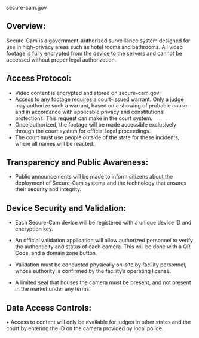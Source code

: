 secure-cam.gov

## Overview:

Secure-Cam is a government-authorized surveillance system designed for use in high-privacy areas such as hotel rooms and bathrooms. All video footage is fully encrypted from the device to the servers and cannot be accessed without proper legal authorization.

## Access Protocol:

- Video content is encrypted and stored on secure-cam.gov
- Access to any footage requires a court-issued warrant. Only a judge may authorize such a warrant, based on a showing of probable cause and in accordance with applicable privacy and constitutional protections. This request can make in the court system.
- Once authorized, the footage will be made accessible exclusively through the court system for official legal proceedings.
- The court must use people outside of the state for these incidents, where all names will be reacted.

## Transparency and Public Awareness:

- Public announcements will be made to inform citizens about the deployment of Secure-Cam systems and the technology that ensures their security and integrity.

## Device Security and Validation:

- Each Secure-Cam device will be registered with a unique device ID and encryption key.

- An official validation application will allow authorized personnel to verify the authenticity and status of each camera. This will be done with a QR Code, and a domain zone button.

- Validation must be conducted physically on-site by facility personnel, whose authority is confirmed by the facility’s operating license.

- A limited seal that houses the camera must be present, and not present in the market under any terms.

## Data Access Controls:

• Access to content will only be available for judges in other states and the court by entering the ID on the camera provided by local police.
